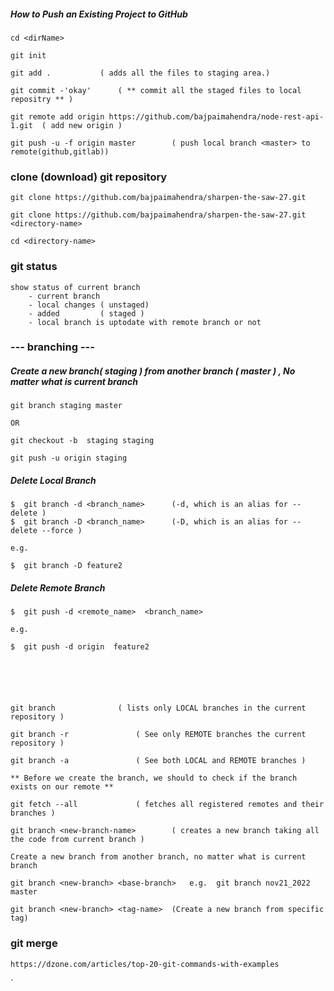 
##### How to Push an Existing Project to GitHub


	cd <dirName>

	git init

	git add .  			( adds all the files to staging area.)

	git commit -'okay' 		( ** commit all the staged files to local repositry ** )

	git remote add origin https://github.com/bajpaimahendra/node-rest-api-1.git  ( add new origin ) 

	git push -u -f origin master		( push local branch <master> to remote(github,gitlab))



### clone (download) git repository


	git clone https://github.com/bajpaimahendra/sharpen-the-saw-27.git

	git clone https://github.com/bajpaimahendra/sharpen-the-saw-27.git  <directory-name>

	cd <directory-name>


### git status



	show status of current branch
		- current branch
		- local changes ( unstaged)
		- added         ( staged )
		- local branch is uptodate with remote branch or not
		


### --- branching ---

##### Create a new branch( staging ) from another branch ( master ) , No matter what is current branch

    git branch staging master

    OR

    git checkout -b  staging staging

    git push -u origin staging

##### Delete Local Branch

	$  git branch -d <branch_name>	    (-d, which is an alias for --delete )
	$  git branch -D <branch_name> 	    (-D, which is an alias for --delete --force )

	e.g.

	$  git branch -D feature2 
	
##### Delete Remote Branch
	
	$  git push -d <remote_name>  <branch_name>

	e.g.

	$  git push -d origin  feature2






	git branch 				( lists only LOCAL branches in the current repository )

	git branch -r 				( See only REMOTE branches the current repository )

	git branch -a 				( See both LOCAL and REMOTE branches )

	** Before we create the branch, we should to check if the branch exists on our remote **

	git fetch --all 			( fetches all registered remotes and their branches )

	git branch <new-branch-name> 		( creates a new branch taking all the code from current branch )

	Create a new branch from another branch, no matter what is current branch

	git branch <new-branch> <base-branch> 	e.g.  git branch nov21_2022 master

	git branch <new-branch> <tag-name> 	(Create a new branch from specific tag)



### git merge <branchName>


	https://dzone.com/articles/top-20-git-commands-with-examples

`

